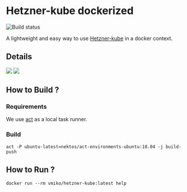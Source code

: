 # Hetzner-kube dockerized
![Build status](https://github.com/vmiko/hetzner-kube/workflows/Continuous%20integration/badge.svg?event=push)

A lightweight and easy way to use [Hetzner-kube](https://github.com/xetys/hetzner-kube) in a docker context.

## Details
[![](https://images.microbadger.com/badges/image/vmiko/hetzner-kube.svg)](https://microbadger.com/images/vmiko/hetzner-kube "Get your own image badge on microbadger.com")
[![](https://images.microbadger.com/badges/version/vmiko/hetzner-kube.svg)](https://microbadger.com/images/vmiko/hetzner-kube "Get your own version badge on microbadger.com")

## How to Build ?
### Requirements
We use [act](https://github.com/nektos/act) as a local task runner.

### Build
```console
act -P ubuntu-latest=nektos/act-environments-ubuntu:18.04 -j build-push
```

## How to Run ?
```console
docker run --rm vmiko/hetzner-kube:latest help
```
